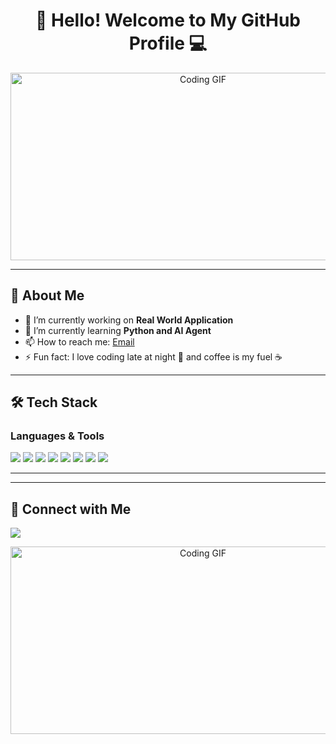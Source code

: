 <h1 align="center">👋 Hello! Welcome to My GitHub Profile 💻</h1>

<p align="center">
  <img src="https://media.giphy.com/media/xT9IgzoKnwFNmISR8I/giphy.gif" width="600" height="300" alt="Coding GIF">
</p>

---

## 🚀 **About Me**

- 🔭 I’m currently working on **Real World Application**
- 🌱 I’m currently learning **Python and AI Agent**
- 📫 How to reach me: [Email](qasimsoharwardi34@gmail,com)
- ⚡ Fun fact: I love coding late at night 🌙 and coffee is my fuel ☕

---

## 🛠️ **Tech Stack**

### **Languages & Tools**  
<p>
  <img src="https://img.shields.io/badge/HTML5-E34F26?style=for-the-badge&logo=html5&logoColor=white">
  <img src="https://img.shields.io/badge/CSS3-1572B6?style=for-the-badge&logo=css3&logoColor=white">
  <img src="https://img.shields.io/badge/JavaScript-F7DF1E?style=for-the-badge&logo=javascript&logoColor=black">
  <img src="https://img.shields.io/badge/Bootstrap-563D7C?style=for-the-badge&logo=bootstrap&logoColor=white">
  <img src="https://img.shields.io/badge/Node.js-339933?style=for-the-badge&logo=nodedotjs&logoColor=white">
  <img src="https://img.shields.io/badge/AI Chatbot-FF4088?style=for-the-badge&logo=openai&logoColor=white">
  <img src="https://img.shields.io/badge/Vercel-000000?style=for-the-badge&logo=vercel&logoColor=white">
  <img src="https://img.shields.io/badge/MongoDB-47A248?style=for-the-badge&logo=mongodb&logoColor=white">
</p>

---

---

## 🔗 **Connect with Me**

<p>
  <a href="https://linkedin.com/in/your-username">
    <img src="https://img.shields.io/badge/LinkedIn-0077B5?style=for-the-badge&logo=linkedin&logoColor=white">
  </a>

  <p align="center"> <img src="https://media.giphy.com/media/qgQUggAC3Pfv687qPC/giphy.gif" width="600" height="300" alt="Coding GIF"> </p>
 

